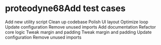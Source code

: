 # proteodyne68Add test cases
Add new utility script
Clean up codebase
Polish UI layout
Optimize loop
Update configuration
Remove unused imports
Add documentation
Refactor core logic
Tweak margin and padding
Tweak margin and padding
Update configuration
Remove unused imports
